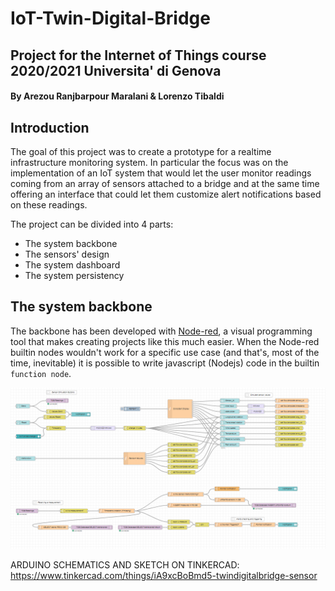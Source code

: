 # IoT-Twin-Digital-Bridge

## Project for the Internet of Things course 2020/2021 Universita' di Genova
#### By Arezou Ranjbarpour Maralani & Lorenzo Tibaldi 

## Introduction
The goal of this project was to create a prototype for a realtime infrastructure monitoring system.
In particular the focus was on the implementation of an IoT system that would let the user monitor readings coming from an array of sensors attached to a bridge and at the same time offering an interface that could let them customize alert notifications based on these readings.

The project can be divided into 4 parts:
* The system backbone
* The sensors' design
* The system dashboard
* The system persistency


## The system backbone
The backbone has been developed with [Node-red](https://nodered.org/), a visual programming tool that makes creating projects like this much easier.
When the Node-red builtin nodes wouldn't work for a specific use case (and that's, most of the time, inevitable) it is possible to write javascript (Nodejs) code in the builtin `function node`.

![Node-red_example](/Media/Main_node-red.png)


ARDUINO SCHEMATICS AND SKETCH ON TINKERCAD:
https://www.tinkercad.com/things/iA9xcBoBmd5-twindigitalbridge-sensor

 
